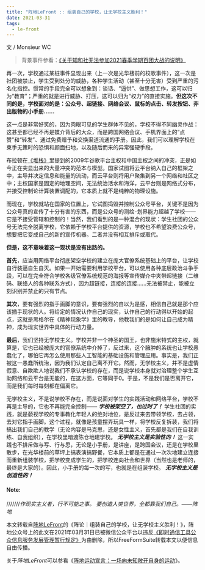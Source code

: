```yaml
---
title: "阵地LeFront :: 组装自己的学校，让无学校主义胜利！"
date: 2021-03-31
tags:
  - le-front
---
```


文 / Monsieur WC

> 背景事件参看：[《关于知和社无法参加2021春季学期百团大战的说明》](https://chinadigitaltimes.net/chinese/664224.html)

再一次，学校通过某桩事件显现出来（上一次是光华楼前的校歌事件），这一次是社团被禁止，学生受到处分的威胁，各种学生活动（甚至十分无害）受到严重的污名化指控。惯常的手段完全可以想象到：谈话、“逼供”、做思想工作，这可以归为“教育”；严重的就是进行威胁、打压，这可以归为“权力”的直接实施。**但这次不同的是，学校面对的是：公众号、超链接、网络会议、鼠标的点击、转发按钮、非出版物的小手册......** 

这一点是非常好笑的，因为肉眼可见的学生群体不见的，学校不得不同幽灵作战：这甚至都已经不再是媒介背后的大众，而是跨国网络会议、手机界面上的“点赞”和“转发”、通过免费赠予和交换渠道流通的手册。因此，我们可以理解学校在束手无策时的恐惧和颜面扫地，以及随后而来的异常强硬手段。

布拉顿在[《堆栈》](https://mp.weixin.qq.com/s/BR_4QZb79zbHxAJl3AAFuA)里提到的2009年谷歌平台主权和中国主权之间的冲突，正是如今正在突显出来的大量冲突的范本与模型。国家试图将云平台纳入自己的框架之中，主导并决定信息和能量的流动，而云平台则将用户聚集到另一个网络和社区之中；主权国家是固定的地理空间，无法统治活水和海洋，云平台则是网络式分布，并接受控制论计算装置调配的，它本质上就不是纯粹的物理设施。 

而现在，学校就站在国家的位置上，它试图捣毁并控制公众号平台，关键不是因为公众号真的宣传了十分有害的东西，而是公众号的测绘-划界能力超越了学校——它是不接受管辖和控制的！当然，我们看到的是一种混合的现状：学生社团的公众号无法完全脱离学校，它依赖于学校平台提供的资源，学校也不希望浪费公众号，想要把它变成自己的新的宣传机器。二者并没有相互排斥或取代。 

**但是，这不意味着这一现状是没有出路的。** 

**首先**，应当用网络平台彻底架空学校的建立在庞大官僚系统基础上的平台，让学校自行装逼自生自灭。如果一开始需要利用学校平台，可以使用各种底层政治斗争手段，可以在完全符合学校各级官僚系统规范的海报等宣传媒介中夹带超链接（二维码、联络人的各种联系方式），因为超链接，连接的连接......无法被禁止，能被立刻识别并禁止的只有节点。 

**其次**，要有强烈的指手画脚的意识，要有强烈的自以为是感，相信自己就是那个应该插手现状的人。将给定的情况认作自己的现实，认作自己的行动得以开始的起点，这就是黑格尔在《精神现象学》里的教导，他教我们的是如何让自己成为精神，成为现实世界中具体的行动力量。

**最后**，我们坚持无学校主义。学校并非一个神圣的国王，也非施米特式的主权，就算是，它也已经被庞大的官僚系统中介掉了，反过来，这个臃肿的系统也让学校愚蠢化了，哪怕它再怎么使用那些人工智能的基础设施和管理应用。事实是，我们正被这一愚蠢所统治，因为我们认定自己离不开它。然而，无学校主义，并不是虚情假意、自欺欺人地说我们不承认学校的存在，而是说学校本身就对治理整个学生互助网络和云平台是无能的，在这方面，它等同于0。于是，不是我们是否离开它，而是我们每时每刻都在偏离它。

无学校主义，不是说学校不存在，而是说面对学生的实践活动和网络平台，学校不再是主导的，它也不再能完全控制—— ***学校被架空了，也过时了！*** 学生社团的实践，就是藐视学校的专事教化年轻人的绝对地位，是反过来去带领学校，去占领，去对它指手画脚。这个过程，就像是孩童摆弄玩具一样，将学校反复拆装，我们将搞出我们自己的教学（无论内容是马克思，还是女性主义，首先都是我们在自我训练、自我组织），在学校里暗渡陈仓地建学校。 ***无学校主义是实验性的！*** 这一实践也不排斥做与写、行与思，无论是小手册，是讲座，是跨国会议，还是在学校里散步，在光华楼前的草坪上搞表演搞野餐，它本质上都是在通过一次次地建立连接而重新组装学校，把学校变成学生的，把学校连向社会和世界（当然也是老师的，最终是大家的）。因此，小手册的每一次的写，也就是在组装学校。 ***无学校主义是创造性的！***

#### Note:

///////*作现实主义者，行不可能之事。 要创造人类世界，全都靠我们自己。——阵地*

本文转载自[阵地LeFront](https://mp.weixin.qq.com/mp/profile_ext?action=home&__biz=MzUyMDk2MDc1NQ==&scene=124#wechat_redirect)的《阵论｜组装自己的学校，让无学校主义胜利！》，阵地公众号上的此文在2021年03月31日已被微信公众平台以违反[《即时通信工具公众信息服务发展管理暂行规定》](http://politics.people.com.cn/n/2014/0807/c1001-25423647.html)为由删除，所以FreeFormSuite转载本文以便信息自由传播。

关于*阵地LeFront*可以参看《[阵地运动宣言：一场向未知敞开自身的运动](https://mp.weixin.qq.com/s/3S8gOWoYUgGLh3x7k1JTNg)》。

